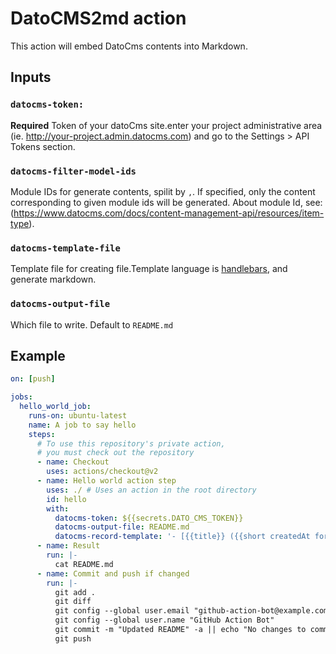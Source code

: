 #  DatoCMS2md action

This action will embed DatoCms contents into Markdown.

## Inputs

### `datocms-token:`

**Required** Token of your datoCms site.enter your project administrative area (ie. http://your-project.admin.datocms.com) and go to the  Settings > API Tokens section.

### `datocms-filter-model-ids`

Module IDs for generate contents, spilit by `,`.  If specified, only the content corresponding to given module ids will be generated. About module Id, see: (https://www.datocms.com/docs/content-management-api/resources/item-type).

### `datocms-template-file`

Template file for creating file.Template language is [handlebars](https://handlebarsjs.com/guide/), and generate markdown.


### `datocms-output-file`

Which file to write. Default to `README.md`


## Example

```yaml
on: [push]

jobs:
  hello_world_job:
    runs-on: ubuntu-latest
    name: A job to say hello
    steps:
      # To use this repository's private action,
      # you must check out the repository
      - name: Checkout
        uses: actions/checkout@v2
      - name: Hello world action step
        uses: ./ # Uses an action in the root directory
        id: hello
        with:
          datocms-token: ${{secrets.DATO_CMS_TOKEN}}
          datocms-output-file: README.md
          datocms-record-template: '- [{{title}} ({{short createdAt format="MMMM dd, YYYY"}})](https://buzhou.top/blogs/{{slug}})'
      - name: Result
        run: |-
          cat README.md
      - name: Commit and push if changed
        run: |-
          git add .
          git diff
          git config --global user.email "github-action-bot@example.com"
          git config --global user.name "GitHub Action Bot"
          git commit -m "Updated README" -a || echo "No changes to commit"
          git push
```
